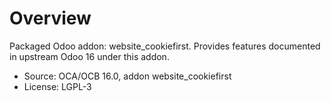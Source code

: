 # Overview

Packaged Odoo addon: website_cookiefirst. Provides features documented in upstream Odoo 16 under this addon.

- Source: OCA/OCB 16.0, addon website_cookiefirst
- License: LGPL-3
